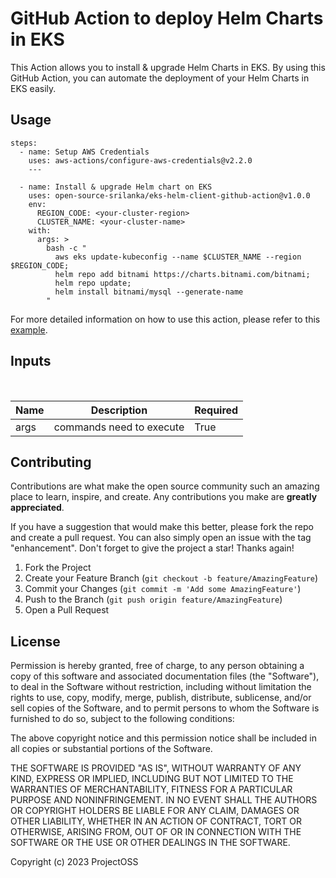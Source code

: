 # GitHub Action to deploy Helm Charts in EKS

This Action allows you to install & upgrade Helm Charts in EKS. By using this GitHub Action, you can automate the deployment of your Helm Charts in EKS easily. 

## Usage

```
steps:
  - name: Setup AWS Credentials
    uses: aws-actions/configure-aws-credentials@v2.2.0
    ---

  - name: Install & upgrade Helm chart on EKS
    uses: open-source-srilanka/eks-helm-client-github-action@v1.0.0
    env:
      REGION_CODE: <your-cluster-region>
      CLUSTER_NAME: <your-cluster-name>
    with:
      args: >
        bash -c "
          aws eks update-kubeconfig --name $CLUSTER_NAME --region $REGION_CODE;
          helm repo add bitnami https://charts.bitnami.com/bitnami;
          helm repo update;
          helm install bitnami/mysql --generate-name
        "
```

For more detailed information on how to use this action, please refer to this [example](https://github.com/open-source-srilanka/examples/tree/master/eks-helm-client-github-action).

## Inputs

</br>

| Name       |          Description        | Required |
|------------|-----------------------------| -------- |
| args       | commands need to execute    | True     |

## Contributing

Contributions are what make the open source community such an amazing place to learn, inspire, and create. Any contributions you make are **greatly appreciated**.

If you have a suggestion that would make this better, please fork the repo and create a pull request. You can also simply open an issue with the tag "enhancement".
Don't forget to give the project a star! Thanks again!

1. Fork the Project
2. Create your Feature Branch (`git checkout -b feature/AmazingFeature`)
3. Commit your Changes (`git commit -m 'Add some AmazingFeature'`)
4. Push to the Branch (`git push origin feature/AmazingFeature`)
5. Open a Pull Request

## License

Permission is hereby granted, free of charge, to any person obtaining
a copy of this software and associated documentation files (the
"Software"), to deal in the Software without restriction, including
without limitation the rights to use, copy, modify, merge, publish,
distribute, sublicense, and/or sell copies of the Software, and to
permit persons to whom the Software is furnished to do so, subject to
the following conditions:

The above copyright notice and this permission notice shall be
included in all copies or substantial portions of the Software.

THE SOFTWARE IS PROVIDED "AS IS", WITHOUT WARRANTY OF ANY KIND,
EXPRESS OR IMPLIED, INCLUDING BUT NOT LIMITED TO THE WARRANTIES OF
MERCHANTABILITY, FITNESS FOR A PARTICULAR PURPOSE AND
NONINFRINGEMENT. IN NO EVENT SHALL THE AUTHORS OR COPYRIGHT HOLDERS BE
LIABLE FOR ANY CLAIM, DAMAGES OR OTHER LIABILITY, WHETHER IN AN ACTION
OF CONTRACT, TORT OR OTHERWISE, ARISING FROM, OUT OF OR IN CONNECTION
WITH THE SOFTWARE OR THE USE OR OTHER DEALINGS IN THE SOFTWARE.

Copyright (c) 2023 ProjectOSS
